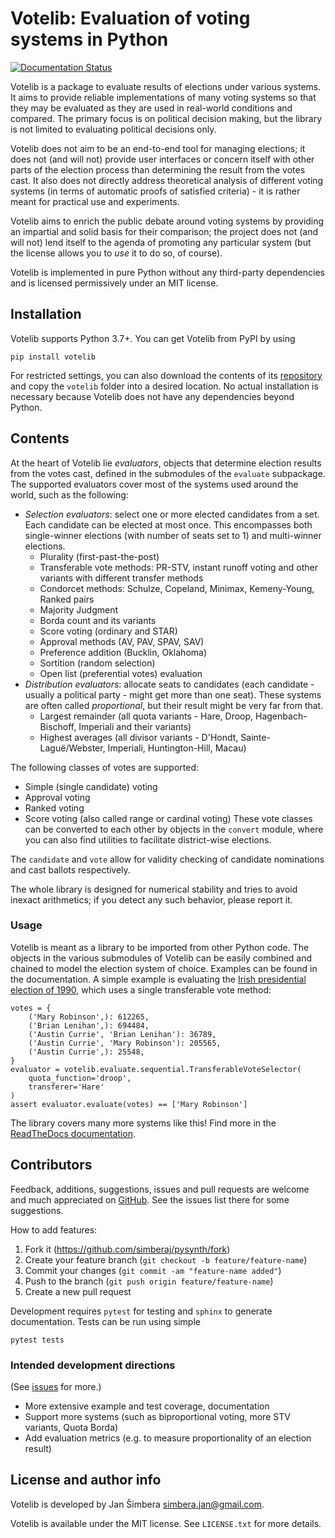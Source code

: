 # Votelib: Evaluation of voting systems in Python

[![Documentation Status](https://readthedocs.org/projects/votelib/badge/?version=latest)](https://votelib.readthedocs.io/en/latest/?badge=latest)

Votelib is a package to evaluate results of elections under various systems.
It aims to provide reliable implementations of many voting systems so that
they may be evaluated as they are used in real-world conditions and compared.
The primary focus is on political decision making, but the library is not
limited to evaluating political decisions only.

Votelib does not aim to be an end-to-end tool for managing elections; it
does not (and will not) provide user interfaces or concern itself with other
parts of the election process than determining the result from the votes cast.
It also does not directly address theoretical analysis of different voting
systems (in terms of automatic proofs of satisfied criteria) - it is rather
meant for practical use and experiments.

Votelib aims to enrich the public debate around voting systems by providing an
impartial and solid basis for their comparison; the project does not (and
will not) lend itself to the agenda of promoting any particular system (but the
license allows you to *use* it to do so, of course).

Votelib is implemented in pure Python without any third-party dependencies
and is licensed permissively under an MIT license.

## Installation
Votelib supports Python 3.7+. You can get Votelib from PyPI by using

    pip install votelib

For restricted settings, you can also download the contents of its
[repository](https://github.com/simberaj/votelib)
and copy the `votelib` folder into a desired location. No actual installation
is necessary because Votelib does not have any dependencies beyond Python.

## Contents
At the heart of Votelib lie *evaluators*, objects that determine election
results from the votes cast, defined in the submodules of the `evaluate`
subpackage. The supported evaluators cover most of the systems
used around the world, such as the following:

-   *Selection evaluators*: select one or more elected candidates from a set.
    Each candidate can be elected at most once. This encompasses both
    single-winner elections (with number of seats set to 1) and multi-winner
    elections.
    -   Plurality (first-past-the-post)
    -   Transferable vote methods: PR-STV, instant runoff voting and other
        variants with different transfer methods
    -   Condorcet methods: Schulze, Copeland, Minimax, Kemeny-Young,
        Ranked pairs
    -   Majority Judgment
    -   Borda count and its variants
    -   Score voting (ordinary and STAR)
    -   Approval methods (AV, PAV, SPAV, SAV)
    -   Preference addition (Bucklin, Oklahoma)
    -   Sortition (random selection)
    -   Open list (preferential votes) evaluation
-   *Distribution evaluators*: allocate seats to candidates (each candidate -
    usually a political party - might get more than one seat). These systems
    are often called *proportional*, but their result might be very far from
    that.
    -   Largest remainder (all quota variants - Hare, Droop, Hagenbach-Bischoff,
        Imperiali and their variants)
    -   Highest averages (all divisor variants - D'Hondt, Sainte-Laguë/Webster,
        Imperiali, Huntington-Hill, Macau)

The following classes of votes are supported:
-   Simple (single candidate) voting
-   Approval voting
-   Ranked voting
-   Score voting (also called range or cardinal voting)
These vote classes can be converted to each other by objects in the `convert`
module, where you can also find utilities to facilitate district-wise
elections.

The `candidate` and `vote` allow for validity checking of candidate nominations
and cast ballots respectively.

The whole library is designed for numerical stability and tries to avoid
inexact arithmetics; if you detect any such behavior, please report it.

### Usage
Votelib is meant as a library to be imported from other Python code.
The objects in the various submodules of Votelib can be easily combined and
chained to model the election system of choice. Examples can be found in the
documentation. A simple example is evaluating the [Irish presidential election
of 1990](https://en.wikipedia.org/wiki/1990_Irish_presidential_election), which
uses a single transferable vote method:

    votes = {
        ('Mary Robinson',): 612265,
        ('Brian Lenihan',): 694484,
        ('Austin Currie', 'Brian Lenihan'): 36789,
        ('Austin Currie', 'Mary Robinson'): 205565,
        ('Austin Currie',): 25548,
    }
    evaluator = votelib.evaluate.sequential.TransferableVoteSelector(
        quota_function='droop',
        transferer='Hare'
    )
    assert evaluator.evaluate(votes) == ['Mary Robinson']

The library covers many more systems like this! Find more in the
[ReadTheDocs documentation](https://votelib.readthedocs.io/en/latest/).

## Contributors
Feedback, additions, suggestions, issues and pull requests are welcome and much
appreciated on [GitHub](https://github.com/simberaj/votelib). See the issues
list there for some suggestions.

How to add features:

1.  Fork it (https://github.com/simberaj/pysynth/fork)
2.  Create your feature branch (`git checkout -b feature/feature-name`)
3.  Commit your changes (`git commit -am "feature-name added"`)
4.  Push to the branch (`git push origin feature/feature-name`)
5.  Create a new pull request

Development requires `pytest` for testing and `sphinx` to generate
documentation. Tests can be run using simple

    pytest tests

### Intended development directions
(See [issues](https://github.com/simberaj/votelib/issues) for more.)

-   More extensive example and test coverage, documentation
-   Support more systems (such as biproportional voting, more STV
    variants, Quota Borda)
-   Add evaluation metrics (e.g. to measure proportionality of an election
    result)

## License and author info
Votelib is developed by Jan Šimbera <simbera.jan@gmail.com>.

Votelib is available under the MIT license. See `LICENSE.txt` for more details.
